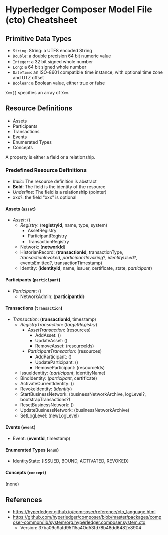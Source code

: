 # Hyperledger Composer Model File (cto) Cheatsheet

## Primitive Data Types

- `String`: String: a UTF8 encoded String
- `Double`: a double precision 64 bit numeric value
- `Integer`: a 32 bit signed whole number
- `Long`: a 64 bit signed whole number
- `DateTime`: an ISO-8601 compatible time instance, with optional time zone and UTZ offset
- `Boolean`: a Boolean value, either true or false

`Xxx[]` specifies an array of `Xxx`.

## Resource Definitions

- Assets
- Participants
- Transactions
- Events
- Enumerated Types
- Concepts

A property is either a field or a relationship.

### Predefined Resource Definitions

- *Italic*: The resource definition is abstract
- **Bold**: The field is the identity of the resource
- _Underline_: The field is a relationship (pointer)
- xxx?: the field "xxx" is optional

#### Assets (`asset`)

- *Asset*: ()
  - *Registry*: (**registryId**, name, type, system)
    - AssetRegistry
    - ParticipantRegistry
    - TransactionRegistry
  - Network: (**networkId**)
  - HistorianRecord: (**transactionId**, transactionType, _transactionInvoked_, _participantInvoking_?, _identityUsed_?, eventsEmitted?, transactionTimestamp)
  - Identity: (**identityId**, name, issuer, certificate, state, _participant_)

#### Participants (`participant`)

- *Participant*: ()
  - NetworkAdmin: (**participantId**)

#### Transactions (`transaction`)

- *Transaction*: (**transactionId**, timestamp)
  - *RegistryTransaction*: (_targetRegistry_)
    - *AssetTransaction*: (resources)
      - AddAsset: ()
      - UpdateAsset: ()
      - RemoveAsset: (resourceIds)
    - *ParticipantTransaction*: (resources)
      - AddParticipant: ()
      - UpdateParticipant: ()
      - RemoveParticipant: (resourceIds)
  - IssueIdentity: (_participant_, identityName)
  - BindIdentity: (_participant_, certificate)
  - ActivateCurrentIdentity: ()
  - RevokeIdentity: (_identity_)
  - StartBusinessNetwork: (businessNetworkArchive, logLevel?, bootstrapTransactions?)
  - ResetBusinessNetwork: ()
  - UpdateBusinessNetwork: (businessNetworkArchive)
  - SetLogLevel: (newLogLevel)

#### Events (`event`)

- Event: (**eventId**, timestamp)

#### Enumerated Types (`enum`)

- IdentityState: {ISSUED, BOUND, ACTIVATED, REVOKED}

#### Concepts (`concept`)

(none)

## References

- https://hyperledger.github.io/composer/reference/cto_language.html
- https://github.com/hyperledger/composer/blob/master/packages/composer-common/lib/system/org.hyperledger.composer.system.cto
  - Version: 37ba09c9afd95f15a40d53fd78b48dd6482e8904
